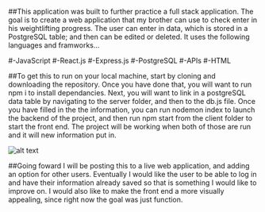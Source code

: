 ##This application was built to further practice a full stack application. The goal is to create a web application that my brother can use to check enter in his weightlifting progress. The user can enter in data, which is stored in a PostgreSQL table; and then can be edited or deleted. It uses the following languages and framworks...

#-JavaScript
#-React.js
#-Express.js
#-PostgreSQL
#-APIs
#-HTML

##To get this to run on your local machine, start by cloning and downloading the repository. Once you have done that, you will want to run npm i to install dependancies. Next, you will want to link in a postgreSQL data table by navigating to the server folder, and then to the db.js file. Once you have filled in the the information, you can run nodemon index to launch the backend of the project, and then run npm start from the client folder to start the front end. The project will be working when both of those are run and it will new information put in. 

![alt text](http://url/to/Pumpiniron.jpg)

##Going foward I will be posting this to a live web application, and adding an option for other users. Eventually I would like the user to be able to log in and have their information already saved so that is something I would like to improve on. I would also like to make the front end a more visually appealing, since right now the goal was just function. 